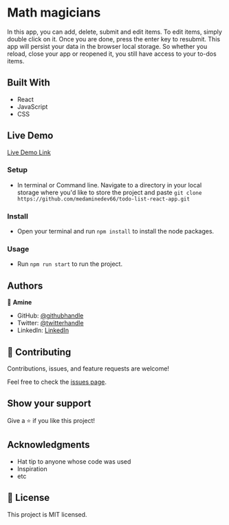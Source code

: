 # Math magicians

In this app, you can add, delete, submit and edit items. To edit items, simply double click on it. Once you are done, press the enter key to resubmit. This app will persist your data in the browser local storage. So whether you reload, close your app or reopened it, you still have access to your to-dos items.


## Built With

- React
- JavaScript
- CSS
## Live Demo

[Live Demo Link](https://medaminedev66.github.io/todo-list-react-app/)

### Setup
- In terminal or Command line. Navigate to a directory in your local storage where you'd like to store the project and paste ```git clone https://github.com/medaminedev66/todo-list-react-app.git```
### Install
- Open your terminal and run `npm install` to install the node packages.
### Usage
- Run `npm run start` to run the project.

## Authors

👤 **Amine**

- GitHub: [@githubhandle](https://github.com/medaminedev66)
- Twitter: [@twitterhandle](https://twitter.com/medaminesmahi)
- LinkedIn: [LinkedIn](https://www.linkedin.com/in/mohammed-amine-smahi-1b8615187)


## 🤝 Contributing

Contributions, issues, and feature requests are welcome!

Feel free to check the [issues page](../../issues/).

## Show your support

Give a ⭐️ if you like this project!

## Acknowledgments

- Hat tip to anyone whose code was used
- Inspiration
- etc

## 📝 License

This project is MIT licensed.

